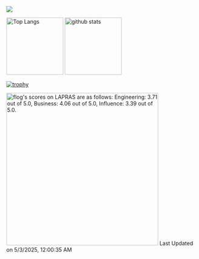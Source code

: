 ![](https://komarev.com/ghpvc/?username=kazukidddd)

<!-- (https://zenn.dev/a_ichi1/articles/0411396e6b887d) -->
<p align="left"> 
  <img alt="Top Langs" height="150px" src="https://github-readme-stats.vercel.app/api/top-langs/?username=kazukidddd&layout=compact&show_icons=true&theme=onedark" />
  <img alt="github stats" height="150px" src="https://github-readme-stats.vercel.app/api?username=kazukidddd&theme=onedark&show_icons=ture" />
</p>

[![trophy](https://github-profile-trophy.vercel.app/?username=kazukidddd&theme=onedark&column=7)](https://github.com/ryo-ma/github-profile-trophy)

<!--START_SECTION:lapras-card-->
<p ><a href="https://lapras.com/public/flog" target="_blank" rel="noopener noreferrer"><img alt="flog's scores on LAPRAS are as follows: Engineering: 3.71 out of 5.0, Business: 4.06 out of 5.0, Influence: 3.39 out of 5.0." src="https://lapras-card-generator.vercel.app/api/svg?e=3.71&b=4.06&i=3.39&b1=%23232323&b2=%236d6d6d&i1=%23212121&i2=%23818181&l=en" width="400" ></a>  
Last Updated on 5/3/2025, 12:00:35 AM</p>
<!--END_SECTION:lapras-card-->
